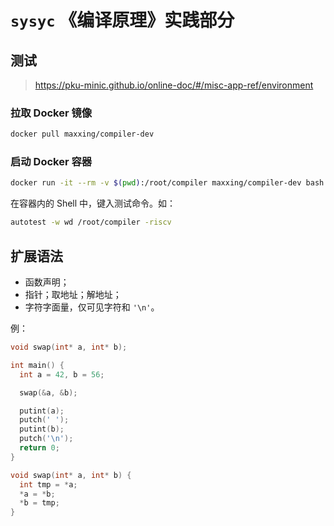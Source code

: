 # `sysyc` 《编译原理》实践部分

## 测试

> https://pku-minic.github.io/online-doc/#/misc-app-ref/environment

### 拉取 Docker 镜像

```sh
docker pull maxxing/compiler-dev
```

### 启动 Docker 容器

```sh
docker run -it --rm -v $(pwd):/root/compiler maxxing/compiler-dev bash
```

在容器内的 Shell 中，键入测试命令。如：

```sh
autotest -w wd /root/compiler -riscv
```

## 扩展语法

- 函数声明；
- 指针；取地址；解地址；
- 字符字面量，仅可见字符和 `'\n'`。

例：

```cpp
void swap(int* a, int* b);

int main() {
  int a = 42, b = 56;

  swap(&a, &b);

  putint(a);
  putch(' ');
  putint(b);
  putch('\n');
  return 0;
}

void swap(int* a, int* b) {
  int tmp = *a;
  *a = *b;
  *b = tmp;
}
```
